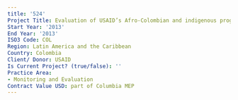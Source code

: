 ```yaml
---
title: '524'
Project Title: Evaluation of USAID’s Afro-Colombian and indigenous program (ACIP)
Start Year: '2013'
End Year: '2013'
ISO3 Code: COL
Region: Latin America and the Caribbean
Country: Colombia
Client/ Donor: USAID
Is Current Project? (true/false): ''
Practice Area:
- Monitoring and Evaluation
Contract Value USD: part of Columbia MEP
---
```


